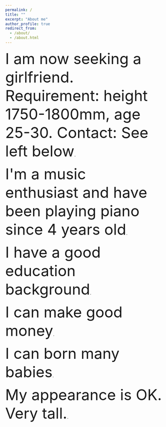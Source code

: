 ```yaml
---
permalink: /
title: ""
excerpt: "About me"
author_profile: true
redirect_from: 
  - /about/
  - /about.html
---
```


<p>
<font size=10>I am now seeking a girlfriend. Requirement: height 1750-1800mm, age 25-30. Contact: See left below</font>.
</p>

</p>
<font size=10>I'm a music enthusiast and have been playing piano since 4 years old</font>.
</p>

</p>
<font size=10>I have a good education background</font>.
</p>

</p>
<font size=10>I can make good money</font>.
</p>

</p>
<font size=10>I can born many babies</font>.
</p>

</p>
<font size=10>My appearance is OK. Very tall.</font>.
</p>
